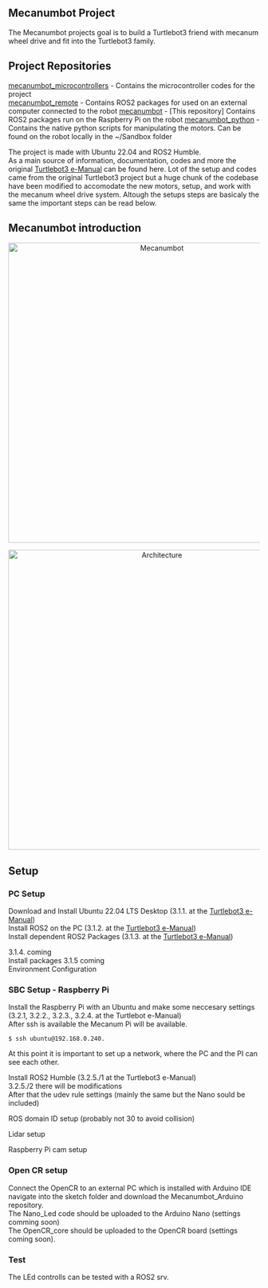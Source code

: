 ## Mecanumbot Project

The Mecanumbot projects goal is to build a Turtlebot3 friend with mecanum wheel drive and fit into the Turtlebot3 family.

## Project Repositories

[mecanumbot_microcontrollers](https://github.com/Fortuz/mecanumbot_microcontrollers) - Contains the microcontroller codes for the project  
[mecanumbot_remote](https://github.com/Fortuz/mecanumbot_remote) - Contains ROS2 packages for used on an external computer connected to the robot
[mecanumbot](https://github.com/Fortuz/mecanumbot) - [This repository] Contains ROS2 packages run on the Raspberry Pi on the robot
[mecanumbot_python](https://github.com/fegyobeno/mecanumbot_python.git) - Contains the native python scripts for manipulating the motors. Can be found on the robot locally in the ~/Sandbox folder

The project is made with Ubuntu 22.04 and ROS2 Humble. <br>
As a main source of information, documentation, codes and more the original [Turtlebot3 e-Manual](https://emanual.robotis.com/docs/en/platform/turtlebot3/overview/) can be found here.
Lot of the setup and codes came from the original Turtlebot3 project but a huge chunk of the codebase have been modified to accomodate the new motors, setup, and work with the mecanum wheel drive system. Altough the setups steps are basicaly the same the important steps can be read below.

## Mecanumbot introduction

<p align="center">
  <img src="https://github.com/Fortuz/mecanumbot/blob/main/docs/images/mecanumbot.jpg" width="600" alt="Mecanumbot">
</p>

<p align="center">
  <img src="https://github.com/Fortuz/mecanumbot/blob/main/docs/images/turtlebot_architecture.drawio.png" width="600" alt="Architecture">
</p>


## Setup

### PC Setup

Download and Install Ubuntu 22.04 LTS Desktop (3.1.1. at the [Turtlebot3 e-Manual](https://emanual.robotis.com/docs/en/platform/turtlebot3/overview/)) <br>
Install ROS2 on the PC (3.1.2. at the [Turtlebot3 e-Manual](https://emanual.robotis.com/docs/en/platform/turtlebot3/overview/)) <br>
Install dependent ROS2 Packages (3.1.3. at the [Turtlebot3 e-Manual](https://emanual.robotis.com/docs/en/platform/turtlebot3/overview/)) <br>

3.1.4. coming <br> Install packages
3.1.5 coming <br> Environment Configuration

### SBC Setup - Raspberry Pi

Install the Raspberry Pi with an Ubuntu and make some neccesary settings (3.2.1, 3.2.2., 3.2.3., 3.2.4. at the Turtlebot e-Manual) <br>
After ssh is available the Mecanum Pi will be available.

```
$ ssh ubuntu@192.168.0.240.
```

At this point it is important to set up a network, where the PC and the PI can see each other.

Install ROS2 Humble (3.2.5./1 at the Turtlebot3 e-Manual) <br>
3.2.5./2 there will be modifications <br>
After that the udev rule settings (mainly the same but the Nano sould be included)

ROS domain ID setup (probably not 30 to avoid collision)

Lidar setup

Raspberry Pi cam setup

### Open CR setup

Connect the OpenCR to an external PC which is installed with Arduino IDE <br>
navigate into the sketch folder and download the Mecanumbot_Arduino repository. <br>
The Nano_Led code should be uploaded to the Arduino Nano (settings comming soon) <br>
The OpenCR_core should be uploaded to the OpenCR board (settings coming soon). <br>

### Test

The LEd controlls can be tested with a ROS2 srv.



